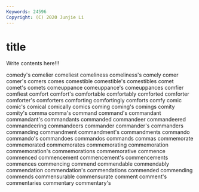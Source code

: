 ```yaml
---
Keywords: 24596
Copyright: (C) 2020 Junjie Li
---
```


# title

Write contents here!!!
 
comedy's 
comelier 
comeliest 
comeliness 
comeliness's
comely 
comer 
comer's 
comers 
comes 
comestible 
comestible's 
comestibles 
comet 
comet's
comets 
comeuppance 
comeuppance's 
comeuppances 
comfier 
comfiest 
comfort 
comfort's 
comfortable 
comfortably
comforted 
comforter 
comforter's 
comforters 
comforting 
comfortingly 
comforts 
comfy 
comic 
comic's
comical 
comically 
comics 
coming 
coming's 
comings 
comity 
comity's 
comma 
comma's
command 
command's 
commandant 
commandant's 
commandants 
commanded 
commandeer 
commandeered 
commandeering 
commandeers
commander 
commander's 
commanders 
commanding 
commandment 
commandment's 
commandments 
commando 
commando's 
commandoes
commandos 
commands 
commas 
commemorate 
commemorated 
commemorates 
commemorating 
commemoration 
commemoration's 
commemorations
commemorative 
commence 
commenced 
commencement 
commencement's 
commencements 
commences 
commencing 
commend 
commendable
commendably 
commendation 
commendation's 
commendations 
commended 
commending 
commends 
commensurable 
commensurate 
comment
comment's 
commentaries 
commentary 
commentary's 
